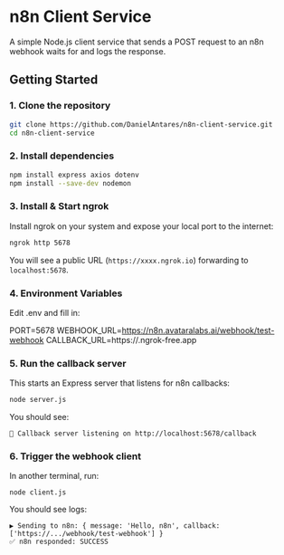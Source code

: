 # n8n Client Service

A simple Node.js client service that sends a POST request to an n8n webhook waits for and logs the response.

## Getting Started

### 1. Clone the repository
```bash
git clone https://github.com/DanielAntares/n8n-client-service.git
cd n8n-client-service
```
### 2. Install dependencies
```bash
npm install express axios dotenv
npm install --save-dev nodemon
```
### 3. Install & Start ngrok
Install ngrok on your system and expose your local port to the internet:
```bash
ngrok http 5678
```
You will see a public URL (`https://xxxx.ngrok.io`) forwarding to `localhost:5678`.

### 4. Environment Variables

Edit .env and fill in:

PORT=5678
WEBHOOK_URL=https://n8n.avataralabs.ai/webhook/test-webhook
CALLBACK_URL=https://<your-callback-tunnel>.ngrok-free.app

### 5. Run the callback server
This starts an Express server that listens for n8n callbacks:
```bash
node server.js
```
You should see:
```
🚀 Callback server listening on http://localhost:5678/callback
```

### 6. Trigger the webhook client
In another terminal, run:
```
node client.js
```
You should see logs:
```
▶️ Sending to n8n: { message: 'Hello, n8n', callback: ['https://.../webhook/test-webhook'] }
✅ n8n responded: SUCCESS
```
